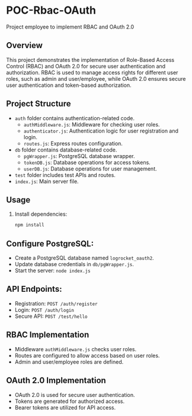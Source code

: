 # POC-Rbac-OAuth
Project employee to implement RBAC and OAuth 2.0

## Overview
This project demonstrates the implementation of Role-Based Access Control (RBAC) and OAuth 2.0 for secure user authentication and authorization. RBAC is used to manage access rights for different user roles, such as admin and user/employee, while OAuth 2.0 ensures secure user authentication and token-based authorization.

## Project Structure
- `auth` folder contains authentication-related code.
  - `authMiddleware.js`: Middleware for checking user roles.
  - `authenticator.js`: Authentication logic for user registration and login.
  - `routes.js`: Express routes configuration.
- `db` folder contains database-related code.
  - `pgWrapper.js`: PostgreSQL database wrapper.
  - `tokenDB.js`: Database operations for access tokens.
  - `userDB.js`: Database operations for user management.
- `test` folder includes test APIs and routes.
- `index.js`: Main server file.

## Usage
1. Install dependencies:
   ```bash
   npm install

## Configure PostgreSQL:

- Create a PostgreSQL database named `logrocket_oauth2`.
- Update database credentials in `db/pgWrapper.js`.
- Start the server:
`node index.js`

## API Endpoints:

- Registration: `POST /auth/register`
- Login: `POST /auth/login`
- Secure API: `POST /test/hello`

## RBAC Implementation
- Middleware `authMiddleware.js` checks user roles.
- Routes are configured to allow access based on user roles.
- Admin and user/employee roles are defined.

## OAuth 2.0 Implementation
- OAuth 2.0 is used for secure user authentication.
- Tokens are generated for authorized access.
- Bearer tokens are utilized for API access.

